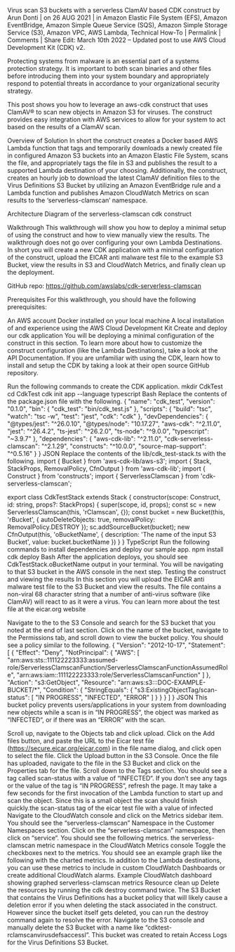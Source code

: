 Virus scan S3 buckets with a serverless ClamAV based CDK construct
by Arun Donti | on 26 AUG 2021 | in Amazon Elastic File System (EFS), Amazon EventBridge, Amazon Simple Queue Service (SQS), Amazon Simple Storage Service (S3), Amazon VPC, AWS Lambda, Technical How-To | Permalink |  Comments |  Share
Edit: March 10th 2022 – Updated post to use AWS Cloud Development Kit (CDK) v2.

Protecting systems from malware is an essential part of a systems protection strategy. It is important to both scan binaries and other files before introducing them into your system boundary and appropriately respond to potential threats in accordance to your organizational security strategy.

This post shows you how to leverage an aws-cdk construct that uses ClamAV® to scan new objects in Amazon S3 for viruses. The construct provides easy integration with AWS services to allow for your system to act based on the results of a ClamAV scan.

Overview of Solution
In short the construct creates a Docker based AWS Lambda function that tags and temporarily downloads a newly created file in configured Amazon S3 buckets into an Amazon Elastic File System, scans the file, and appropriately tags the file in S3 and publishes the result to a supported Lambda destination of your choosing. Additionally, the construct, creates an hourly job to download the latest ClamAV definition files to the Virus Definitions S3 Bucket by utilizing an Amazon EventBridge rule and a Lambda function and publishes Amazon CloudWatch Metrics on scan results to the ‘serverless-clamscan’ namespace.

Architecture Diagram of the serverless-clamscan cdk construct

Walkthrough
This walkthrough will show you how to deploy a minimal setup of using the construct and how to view manually view the results. The walkthrough does not go over configuring your own Lambda Destinations. In short you will create a new CDK application with a minimal configuration of the construct, upload the EICAR anti malware test file to the example S3 Bucket, view the results in S3 and CloudWatch Metrics, and finally clean up the deployment.

GitHub repo: https://github.com/awslabs/cdk-serverless-clamscan

Prerequisites
For this walkthrough, you should have the following prerequisites:

An AWS account
Docker installed on your local machine
A local installation of and experience using the AWS Cloud Development Kit
Create and deploy our cdk application
You will be deploying a minimal configuration of the construct in this section. To learn more about how to customize the construct configuration (like the Lambda Destinations), take a look at the API Documentation. If you are unfamiliar with using the CDK, learn how to install and setup the CDK by taking a look at their open source GitHub repository.

Run the following commands to create the CDK application.
mkdir CdkTest
cd CdkTest
cdk init app --language typescript
Bash
Replace the contents of the package.json file with the following.
{
  "name": "cdk_test",
  "version": "0.1.0",
  "bin": {
    "cdk_test": "bin/cdk_test.js"
  },
  "scripts": {
    "build": "tsc",
    "watch": "tsc -w",
    "test": "jest",
    "cdk": "cdk"
  },
  "devDependencies": {
    "@types/jest": "^26.0.10",
    "@types/node": "10.17.27",
    "aws-cdk": "^2.11.0",
    "jest": "^26.4.2",
    "ts-jest": "^26.2.0",
    "ts-node": "^9.0.0",
    "typescript": "~3.9.7"
  },
  "dependencies": {
    "aws-cdk-lib": "^2.11.0",
    "cdk-serverless-clamscan": "^2.1.29",
    "constructs": "^10.0.0",
    "source-map-support": "^0.5.16"
  }
}
JSON
 Replace the contents of the lib/cdk_test-stack.ts with the following.
import { Bucket } from 'aws-cdk-lib/aws-s3';
import { Stack, StackProps, RemovalPolicy, CfnOutput } from 'aws-cdk-lib';
import { Construct } from 'constructs';
import { ServerlessClamscan } from 'cdk-serverless-clamscan';

export class CdkTestStack extends Stack {
  constructor(scope: Construct, id: string, props?: StackProps) {
    super(scope, id, props);
    const sc = new ServerlessClamscan(this, 'rClamscan', {});
    const bucket = new Bucket(this, 'rBucket', {
      autoDeleteObjects: true,
      removalPolicy: RemovalPolicy.DESTROY
    });
    sc.addSourceBucket(bucket);
    new CfnOutput(this, 'oBucketName', {
      description: 'The name of the input S3 Bucket',
      value: bucket.bucketName
    })
  }
}
TypeScript
Run the following commands to install dependencies and deploy our sample app.
npm install
cdk deploy
Bash
After the application deploys, you should see CdkTestStack.oBucketName output in your terminal. You will be navigating to that S3 bucket in the AWS console in the next step.
Testing the construct and viewing the results
In this section you will upload the EICAR anti malware test file to the S3 Bucket and view the results. The file contains a non-viral 68 character string that a number of anti-virus software (like ClamAV) will react to as it were a virus. You can learn more about the test file at the eicar.org website

Navigate to the to the S3 Console and search for the S3 bucket that you noted at the end of last section.
Click on the name of the bucket, navigate to the Permissions tab, and scroll down to view the bucket policy. You should see a policy similar to the following.
{
  "Version": "2012-10-17",
  "Statement": [
    {
      "Effect": "Deny",
      "NotPrincipal": {
        "AWS": [
          "arn:aws:sts::111122223333:assumed-role/ServerlessClamscanFunction/ServerlessClamscanFunctionAssumedRole",
          "arn:aws:iam::111122223333:role/ServerlessClamscanFunction"
        ]
      },
      "Action": "s3:GetObject",
      "Resource": "arn:aws:s3:::DOC-EXAMPLE-BUCKET/*",
      "Condition": {
        "StringEquals": {
          "s3:ExistingObjectTag/scan-status": [
            "IN PROGRESS",
            "INFECTED",
            "ERROR"
          ]
        }
      }
    }
  ]
}
JSON
This bucket policy prevents users/applications in your system from downloading new objects while a scan is in “IN PROGRESS“, the object was marked as “INFECTED“, or if there was an “ERROR” with the scan.

 Scroll up, navigate to the Objects tab and click upload.
Click on the Add files button, and paste the URL to the Eicar test file (https://secure.eicar.org/eicar.com) in the file name dialog, and click open to select the file.
Click the Upload button in the S3 Console.
Once the file has uploaded, navigate to the file in the S3 Bucket and click on the Properties tab for the file.
Scroll down to the Tags section. You should see a tag called scan-status with a value of “INFECTED“. If you don’t see any tags or the value of the tag is “IN PROGRESS“, refresh the page. It may take a few seconds for the first invocation of the Lambda function to start up and scan the object. Since this is a small object the scan should finish quickly.the scan-status tag of the eicar test file with a value of infected
 Navigate to the CloudWatch console and click on the Metrics sidebar item. You should see the “serverless-clamscan” Namespace in the Customer Namespaces section.
Click on the “serverless-clamscan” namespace, then click on “service“. You should see the following metrics.
the serverless-clamscan metric namespace in the CloudWatch Metrics console
Toggle the checkboxes next to the metrics. You should see an example graph like the following with the charted metrics. In addition to the Lambda destinations, you can use these metrics to include in custom CloudWatch Dashboards or create additional CloudWatch alarms.
Example CloudWatch dashboard showing graphed serverless-clamscan metrics
Resource clean up
Delete the resources by running the cdk destroy command twice. The S3 Bucket that contains the Virus Definitions has a bucket policy that will likely cause a deletion error if you when deleting the stack associated in the construct. However since the bucket itself gets deleted, you can run the destroy command again to resolve the error.
 Navigate to the S3 console and manually delete the S3 Bucket with a name like “cdktest-rclamscanvirusdefsaccessl”. This bucket was created to retain Access Logs for the Virus Definitions S3 Bucket.
